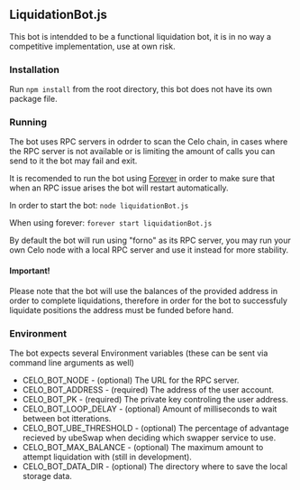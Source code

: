 ## LiquidationBot.js

This bot is intendded to be a functional liquidation bot, it is in no way a competitive implementation, use at own risk.

### Installation
Run `npm install` from the root directory, this bot does not have its own package file.

### Running
The bot uses RPC servers in odrder to scan the Celo chain, in cases where the RPC server is not available or is limiting the amount of calls you can send to it the bot may fail and exit.

It is recomended to run the bot using [Forever](https://www.npmjs.com/package/forever "Forever") in order to make sure that when an RPC issue arises the bot will restart automatically.

In order to start the bot: `node liquidationBot.js`

When using forever: `forever start liquidationBot.js`

By default the bot will run using "forno" as its RPC server, you may run your own Celo node with a local RPC server and use it instead for more stability.

#### Important!
Please note that the bot will use the balances of the provided address in order to complete liquidations, therefore in order for the bot to successfuly liquidate positions the address must be funded before hand.

### Environment
The bot expects several Environment variables (these can be sent via command line arguments as well)

- CELO_BOT_NODE - (optional) The URL for the RPC server.
- CELO_BOT_ADDRESS - (required) The address of the user account.
- CELO_BOT_PK - (required) The private key controling the user address.
- CELO_BOT_LOOP_DELAY - (optional) Amount of milliseconds to wait between bot itterations.
- CELO_BOT_UBE_THRESHOLD - (optional) The percentage of advantage recieved by ubeSwap when deciding which swapper service to use.
- CELO_BOT_MAX_BALANCE - (optional) The maximum amount to attempt liquidation with (still in development).
- CELO_BOT_DATA_DIR - (optional) The directory where to save the local storage data.
